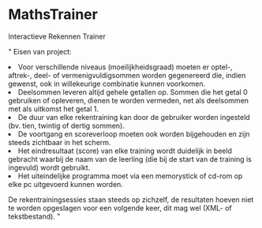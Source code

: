 # MathsTrainer
Interactieve Rekennen Trainer

" 
Eisen van project:
<li>Voor verschillende niveaus (moeilijkheidsgraad) moeten er optel-, aftrek-, deel- of vermenigvuldigsommen worden gegenereerd die, indien gewenst, ook in willekeurige combinatie kunnen voorkomen.</li>
<li>Deelsommen leveren altijd gehele getallen op. Sommen die het getal 0 gebruiken of opleveren, dienen te worden vermeden, net als deelsommen met als uitkomst het getal 1.</li>
<li>De duur van elke rekentraining kan door de gebruiker worden ingesteld (bv. tien, twintig of dertig sommen).</li>
<li>De voortgang en scoreverloop moeten ook worden bijgehouden en zijn steeds zichtbaar in het scherm.</li>
<li>Het eindresultaat (score) van elke training wordt duidelijk in beeld gebracht waarbij de naam van de leerling (die bij de start van de training is ingevuld) wordt gebruikt.</li>
<li>Het uiteindelijke programma moet via een memorystick of cd-rom op elke pc  uitgevoerd kunnen worden.</li>

De rekentrainingsessies staan steeds op zichzelf, de resultaten hoeven niet te worden opgeslagen voor een volgende keer, dit mag wel (XML- of tekstbestand). 
"
